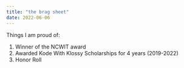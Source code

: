 ```yaml
---
title: "the brag sheet"
date: 2022-06-06
---
```

Things I am proud of:
1. Winner of the NCWIT award
2. Awarded Kode With Klossy Scholarships for 4 years (2019-2022)
3. Honor Roll
